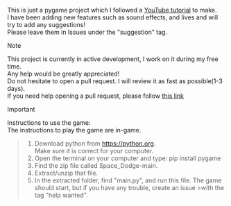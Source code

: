 This is just a pygame project which I followed a [YouTube tutorial]( https://www.youtube.com/watch?v=waY3LfJhQLY) to make.    
I have been adding new features such as sound effects, and lives and will try to add any suggestions!  
Please leave them in Issues under the "suggestion" tag.  
  
>[!Note]
This project is currently in active development, I work on it during my free time.  
Any help would be greatly appreciated!  
Do not hesitate to open a pull request. I will review it as fast as possible(1-3 days).  
If you need help opening a pull request, please follow [this link](https://docs.github.com/en/pull-requests/collaborating-with-pull-requests/proposing-changes-to-your-work-with-pull-requests/creating-a-pull-request-from-a-fork)  

>[!Important]
Instructions to use the game:   
The instructions to play the game are in-game.  
>1. Download python from https://python.org.  
>Make sure it is correct for your computer.  
>2. Open the terminal on your computer and type: pip install pygame  
>3. Find the zip file called Space_Dodge-main.  
>4. Extract/unzip that file.  
>5. In the extracted folder, find "main.py", and run this file. The game should start, but if you have any trouble, create an issue >with the tag "help wanted".



